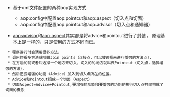 * 基于xml文件配置的两种aop实现方式
    * aop:config中配置aop:pointcut和aop:aspect（切入点和切面）
    * aop:config中配置aop:pointcut和aop:advisor（切入点和通知器）
    
* <aop:advisor>和<aop:aspect>其实都是将advice和pointcut进行了封装， 原理基本上是一样的，只是使用的方式不同而已。
    
```text
 * 程序运行时会调用很多方法，
 * 调用的很多方法就叫做Join points（连接点，可以被选择来进行增强的方法点），
 * 在方法的前或者后选择一个地方来切入，切入的的地方就叫做Pointcut（切入点，选择增强的方法），
 * 然后把要增强的功能（Advice）加入到切入点所在的位置。
 * Advice和Pointcut组成一个切面（Aspect）
 * 切面Aspect=Advice+Pointcut,要增强的功能和要增强的功能的执行切入点共同构成了切面的概念

```    
